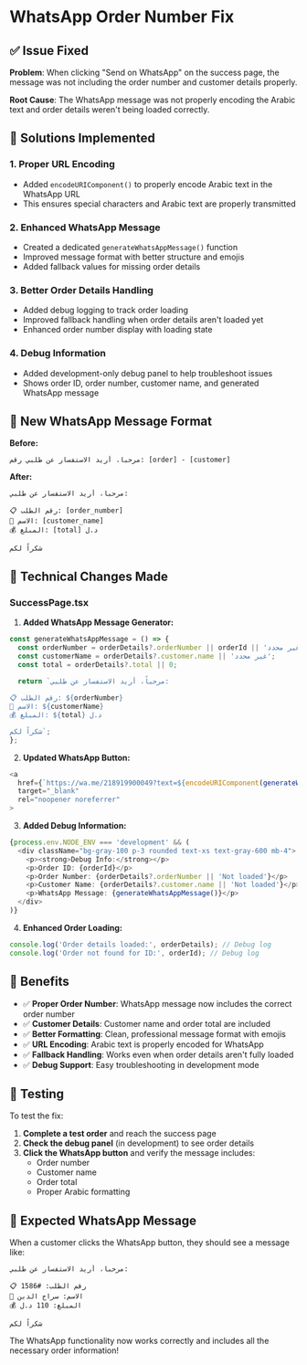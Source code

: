 # WhatsApp Order Number Fix

## ✅ Issue Fixed

**Problem**: When clicking "Send on WhatsApp" on the success page, the message was not including the order number and customer details properly.

**Root Cause**: The WhatsApp message was not properly encoding the Arabic text and order details weren't being loaded correctly.

## 🔧 Solutions Implemented

### 1. **Proper URL Encoding**
- Added `encodeURIComponent()` to properly encode Arabic text in the WhatsApp URL
- This ensures special characters and Arabic text are properly transmitted

### 2. **Enhanced WhatsApp Message**
- Created a dedicated `generateWhatsAppMessage()` function
- Improved message format with better structure and emojis
- Added fallback values for missing order details

### 3. **Better Order Details Handling**
- Added debug logging to track order loading
- Improved fallback handling when order details aren't loaded yet
- Enhanced order number display with loading state

### 4. **Debug Information**
- Added development-only debug panel to help troubleshoot issues
- Shows order ID, order number, customer name, and generated WhatsApp message

## 📱 New WhatsApp Message Format

**Before:**
```
مرحباً، أريد الاستفسار عن طلبي رقم: [order] - [customer]
```

**After:**
```
مرحباً، أريد الاستفسار عن طلبي:

📋 رقم الطلب: [order_number]
👤 الاسم: [customer_name]
💰 المبلغ: [total] د.ل

شكراً لكم
```

## 🔧 Technical Changes Made

### SuccessPage.tsx

1. **Added WhatsApp Message Generator:**
```typescript
const generateWhatsAppMessage = () => {
  const orderNumber = orderDetails?.orderNumber || orderId || 'غير محدد';
  const customerName = orderDetails?.customer.name || 'غير محدد';
  const total = orderDetails?.total || 0;
  
  return `مرحباً، أريد الاستفسار عن طلبي:

📋 رقم الطلب: ${orderNumber}
👤 الاسم: ${customerName}
💰 المبلغ: ${total} د.ل

شكراً لكم`;
};
```

2. **Updated WhatsApp Button:**
```typescript
<a 
  href={`https://wa.me/218919900049?text=${encodeURIComponent(generateWhatsAppMessage())}`}
  target="_blank"
  rel="noopener noreferrer"
>
```

3. **Added Debug Information:**
```typescript
{process.env.NODE_ENV === 'development' && (
  <div className="bg-gray-100 p-3 rounded text-xs text-gray-600 mb-4">
    <p><strong>Debug Info:</strong></p>
    <p>Order ID: {orderId}</p>
    <p>Order Number: {orderDetails?.orderNumber || 'Not loaded'}</p>
    <p>Customer Name: {orderDetails?.customer.name || 'Not loaded'}</p>
    <p>WhatsApp Message: {generateWhatsAppMessage()}</p>
  </div>
)}
```

4. **Enhanced Order Loading:**
```typescript
console.log('Order details loaded:', orderDetails); // Debug log
console.log('Order not found for ID:', orderId); // Debug log
```

## 🎯 Benefits

- ✅ **Proper Order Number**: WhatsApp message now includes the correct order number
- ✅ **Customer Details**: Customer name and order total are included
- ✅ **Better Formatting**: Clean, professional message format with emojis
- ✅ **URL Encoding**: Arabic text is properly encoded for WhatsApp
- ✅ **Fallback Handling**: Works even when order details aren't fully loaded
- ✅ **Debug Support**: Easy troubleshooting in development mode

## 🧪 Testing

To test the fix:

1. **Complete a test order** and reach the success page
2. **Check the debug panel** (in development) to see order details
3. **Click the WhatsApp button** and verify the message includes:
   - Order number
   - Customer name
   - Order total
   - Proper Arabic formatting

## 📱 Expected WhatsApp Message

When a customer clicks the WhatsApp button, they should see a message like:

```
مرحباً، أريد الاستفسار عن طلبي:

📋 رقم الطلب: #1586
👤 الاسم: سراج الدبن
💰 المبلغ: 110 د.ل

شكراً لكم
```

The WhatsApp functionality now works correctly and includes all the necessary order information!
